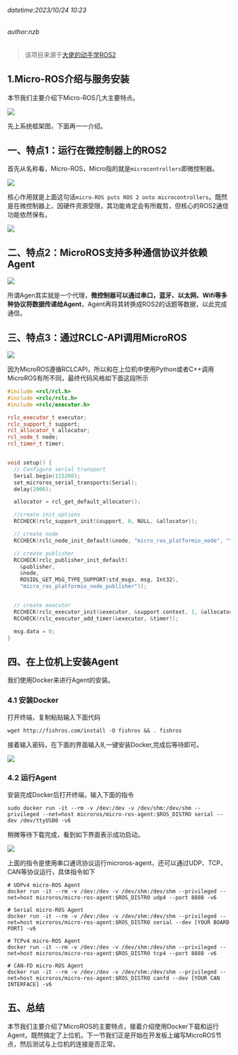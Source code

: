 ###### datetime:2023/10/24 10:23

###### author:nzb

> 该项目来源于[大佬的动手学ROS2](https://fishros.com/d2lros2)

## 1.Micro-ROS介绍与服务安装

本节我们主要介绍下Micro-ROS几大主要特点。

![](imgs/micro-ROS_architecture.png)

先上系统框架图，下面再一一介绍。

## 一、特点1：运行在微控制器上的ROS2

首先从名称看，Micro-ROS，Micro指的就是`microcontrollers`即微控制器。

![](imgs/image-20230121000431421.png)

核心作用就是上面这句话`micro-ROS puts ROS 2 onto microcontrollers`。既然是在微控制器上，因硬件资源受限，其功能肯定会有所裁剪，但核心的ROS2通信功能依然保有。

![](imgs/image-20230121002536573.png)

## 二、特点2：MicroROS支持多种通信协议并依赖Agent

![](imgs/image-20230121002714689.png)

所谓Agen其实就是一个代理，**微控制器可以通过串口，蓝牙、以太网、Wifi等多种协议将数据传递给Agent**，Agent再将其转换成ROS2的话题等数据，以此完成通信。

## 三、特点3：通过RCLC-API调用MicroROS

![](imgs/image-20230121003129698.png)

因为MicroROS遵循RCLCAPI，所以和在上位机中使用Python或者C++调用MicroROS有所不同，最终代码风格如下面这段所示

```c++
#include <rcl/rcl.h>
#include <rclc/rclc.h>
#include <rclc/executor.h>

rclc_executor_t executor;
rclc_support_t support;
rcl_allocator_t allocator;
rcl_node_t node;
rcl_timer_t timer;


void setup() {
  // Configure serial transport
  Serial.begin(115200);
  set_microros_serial_transports(Serial);
  delay(2000);

  allocator = rcl_get_default_allocator();

  //create init_options
  RCCHECK(rclc_support_init(&support, 0, NULL, &allocator));

  // create node
  RCCHECK(rclc_node_init_default(&node, "micro_ros_platformio_node", "", &support));

  // create publisher
  RCCHECK(rclc_publisher_init_default(
    &publisher,
    &node,
    ROSIDL_GET_MSG_TYPE_SUPPORT(std_msgs, msg, Int32),
    "micro_ros_platformio_node_publisher"));


  // create executor
  RCCHECK(rclc_executor_init(&executor, &support.context, 1, &allocator));
  RCCHECK(rclc_executor_add_timer(&executor, &timer));

  msg.data = 0;
}

```

## 四、在上位机上安装Agent

我们使用Docker来进行Agent的安装。

### 4.1 安装Docker

打开终端，复制粘贴输入下面代码

```
wget http://fishros.com/install -O fishros && . fishros
```

接着输入密码，在下面的界面输入8,一键安装Docker,完成后等待即可。

![](imgs/1663861023833-528a2dc4-de20-4b24-89eb-d9fe7b5b107d-image-16742326632143.png)

### 4.2 运行Agent

安装完成Docker后打开终端，输入下面的指令

```
sudo docker run -it --rm -v /dev:/dev -v /dev/shm:/dev/shm --privileged --net=host microros/micro-ros-agent:$ROS_DISTRO serial --dev /dev/ttyUSB0 -v6
```

稍微等待下载完成，看到如下界面表示成功启动。

![](imgs/image-20230121004045577.png)

上面的指令是使用串口通讯协议运行microros-agent，还可以通过UDP、TCP、CAN等协议运行，具体指令如下

```shell
# UDPv4 micro-ROS Agent
docker run -it --rm -v /dev:/dev -v /dev/shm:/dev/shm --privileged --net=host microros/micro-ros-agent:$ROS_DISTRO udp4 --port 8888 -v6

# Serial micro-ROS Agent
docker run -it --rm -v /dev:/dev -v /dev/shm:/dev/shm --privileged --net=host microros/micro-ros-agent:$ROS_DISTRO serial --dev [YOUR BOARD PORT] -v6

# TCPv4 micro-ROS Agent
docker run -it --rm -v /dev:/dev -v /dev/shm:/dev/shm --privileged --net=host microros/micro-ros-agent:$ROS_DISTRO tcp4 --port 8888 -v6

# CAN-FD micro-ROS Agent
docker run -it --rm -v /dev:/dev -v /dev/shm:/dev/shm --privileged --net=host microros/micro-ros-agent:$ROS_DISTRO canfd --dev [YOUR CAN INTERFACE] -v6
```

## 五、总结

本节我们主要介绍了MicroROS的主要特点，接着介绍使用Docker下载和运行Agent，既然搞定了上位机，下一节我们正是开始在开发板上编写MicroROS节点，然后测试与上位机的连接是否正常。